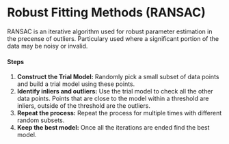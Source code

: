 # Robust Fitting Methods (RANSAC)
RANSAC is an iterative algorithm used for robust parameter estimation in the precense of outliers. Particulary used where a significant portion of the data may be noisy or invalid.

#### Steps
1. **Construct the Trial Model:** Randomly pick a small subset of data points and build a trial model using these points.
2. **Identify inliers and outliers:** Use the trial model to check all the other data points. Points that are close to the model within a threshold are inliers, outside of the threshold are the outliers.
3. **Repeat the process:** Repeat the process for multiple times with different random subsets.
4. **Keep the best model:** Once all the iterations are ended find the best model.
